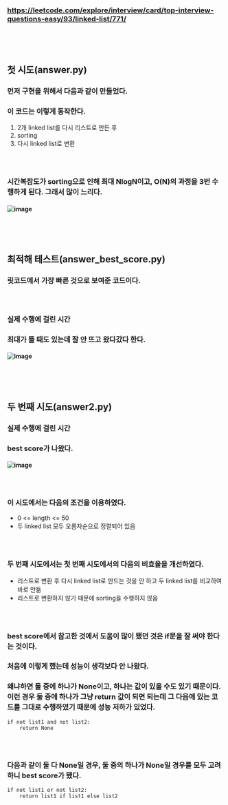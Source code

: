 ### https://leetcode.com/explore/interview/card/top-interview-questions-easy/93/linked-list/771/
### <br/><br/>

## 첫 시도(answer.py)
### 먼저 구현을 위해서 다음과 같이 만들었다.
### 이 코드는 이렇게 동작한다.
1. 2개 linked list를 다시 리스트로 만든 후
2. sorting
3. 다시 linked list로 변환
### <br/>

### 시간복잡도가 sorting으로 인해 최대 NlogN이고, O(N)의 과정을 3번 수행하게 된다. 그래서 많이 느리다.
#### ![image](https://github.com/user-attachments/assets/063b3236-afba-4754-9cfe-56c0ba890001)
### <br/><br/>

## 최적해 테스트(answer_best_score.py)
### 릿코드에서 가장 빠른 것으로 보여준 코드이다.
### <br/>

### 실제 수행에 걸린 시간
### 최대가 뜰 때도 있는데 잘 안 뜨고 왔다갔다 한다.
#### ![image](https://github.com/user-attachments/assets/1e6f2ae8-9fbf-4f7a-a52d-b4b9d4c938f1)
### <br/><br/>

## 두 번째 시도(answer2.py)
### 실제 수행에 걸린 시간
### best score가 나왔다.
#### ![image](https://github.com/user-attachments/assets/9c6aea17-ee7b-480a-bb21-0a8771b06bb8)
### <br/>

### 이 시도에서는 다음의 조건을 이용하였다.
- 0 <= length <= 50
- 두 linked list 모두 오름차순으로 정렬되어 있음
### <br/>

### 두 번째 시도에서는 첫 번째 시도에서의 다음의 비효율을 개선하였다.
- 리스트로 변환 후 다시 linked list로 만드는 것을 안 하고 두 linked list를 비교하여 바로 만듦
- 리스트로 변환하지 않기 때문에 sorting을 수행하지 않음
### <br/>

### best score에서 참고한 것에서 도움이 많이 됐던 것은 if문을 잘 써야 한다는 것이다.
### 처음에 이렇게 했는데 성능이 생각보다 안 나왔다.
### 왜냐하면 둘 중에 하나가 None이고, 하나는 값이 있을 수도 있기 때문이다. 이런 경우 둘 중에 하나가 그냥 return 값이 되면 되는데 그 다음에 있는 코드를 그대로 수행하였기 때문에 성능 저하가 있었다.
```
if not list1 and not list2:
    return None
```
### <br/>

### 다음과 같이 둘 다 None일 경우, 둘 중의 하나가 None일 경우를 모두 고려하니 best score가 됐다.
```
if not list1 or not list2:
    return list1 if list1 else list2
```
